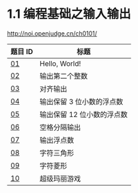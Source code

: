 # 1.1 编程基础之输入输出

<http://noi.openjudge.cn/ch0101/>

| 题目 ID                                  | 标题                       |
| ---------------------------------------- | -------------------------- |
| [01](http://noi.openjudge.cn/ch0101/01/) | Hello, World!              |
| [02](http://noi.openjudge.cn/ch0101/02/) | 输出第二个整数             |
| [03](http://noi.openjudge.cn/ch0101/03/) | 对齐输出                   |
| [04](http://noi.openjudge.cn/ch0101/04/) | 输出保留 3 位小数的浮点数  |
| [05](http://noi.openjudge.cn/ch0101/05/) | 输出保留 12 位小数的浮点数 |
| [06](http://noi.openjudge.cn/ch0101/06/) | 空格分隔输出               |
| [07](http://noi.openjudge.cn/ch0101/07/) | 输出浮点数                 |
| [08](http://noi.openjudge.cn/ch0101/08/) | 字符三角形                 |
| [09](http://noi.openjudge.cn/ch0101/09/) | 字符菱形                   |
| [10](http://noi.openjudge.cn/ch0101/10/) | 超级玛丽游戏               |
